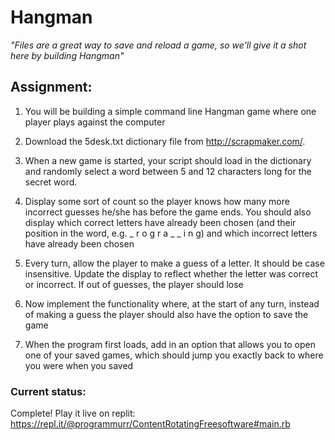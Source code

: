 # Hangman

*"Files are a great way to save and reload a game, so we'll give it a shot here by building Hangman"*

## Assignment:

1. You will be building a simple command line Hangman game where one player plays against the computer

2. Download the 5desk.txt dictionary file from http://scrapmaker.com/.

3. When a new game is started, your script should load in the dictionary and randomly select a word between 5 and 12 characters long for the secret word.

4. Display some sort of count so the player knows how many more incorrect guesses he/she has before the game ends. You should also display which correct letters have already been chosen (and their position in the word, e.g. _ r o g r a _ _ i n g) and which incorrect letters have already been chosen

5. Every turn, allow the player to make a guess of a letter. It should be case insensitive. Update the display to reflect whether the letter was correct or incorrect. If out of guesses, the player should lose

6. Now implement the functionality where, at the start of any turn, instead of making a guess the player should also have the option to save the game

7. When the program first loads, add in an option that allows you to open one of your saved games, which should jump you exactly back to where you were when you saved

### Current status:

Complete! Play it live on replit: https://repl.it/@programmurr/ContentRotatingFreesoftware#main.rb
